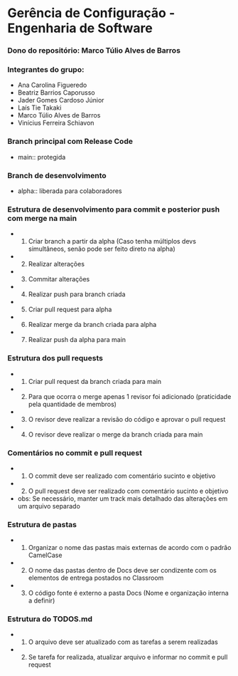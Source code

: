 # Gerência de Configuração - Engenharia de Software

### Dono do repositório: Marco Túlio Alves de Barros

### Integrantes do grupo:
- Ana Carolina Figueredo
- Beatriz Barrios Caporusso
- Jader Gomes Cardoso Júnior
- Laís Tie Takaki
- Marco Túlio Alves de Barros
- Vinícius Ferreira Schiavon

### Branch principal com Release Code 
- main:: protegida

### Branch de desenvolvimento
- alpha:: liberada para colaboradores

### Estrutura de desenvolvimento para commit e posterior push com merge na main
- 1. Criar branch a partir da alpha (Caso tenha múltiplos devs simultâneos, senão pode ser feito direto na alpha)
- 2. Realizar alterações
- 3. Commitar alterações
- 4. Realizar push para branch criada
- 5. Criar pull request para alpha
- 6. Realizar merge da branch criada para alpha
- 7. Realizar push da alpha para main

### Estrutura dos pull requests
- 1. Criar pull request da branch criada para main
- 2. Para que ocorra o merge apenas 1 revisor foi adicionado (praticidade pela quantidade de membros)
- 3. O revisor deve realizar a revisão do código e aprovar o pull request
- 4. O revisor deve realizar o merge da branch criada para main

### Comentários no commit e pull request
- 1. O commit deve ser realizado com comentário sucinto e objetivo
- 2. O pull request deve ser realizado com comentário sucinto e objetivo
- obs: Se necessário, manter um track mais detalhado das alterações em um arquivo separado

### Estrutura de pastas
- 1. Organizar o nome das pastas mais externas de acordo com o padrão CamelCase
- 2. O nome das pastas dentro de Docs deve ser condizente com os elementos de entrega postados no Classroom
- 3. O código fonte é externo a pasta Docs (Nome e organização interna a definir)

### Estrutura do TODOS.md
- 1. O arquivo deve ser atualizado com as tarefas a serem realizadas
- 2. Se tarefa for realizada, atualizar arquivo e informar no commit e pull request
